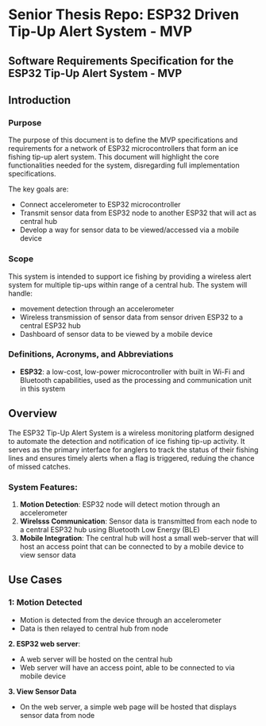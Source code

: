 # Senior Thesis Repo: ESP32 Driven Tip-Up Alert System - MVP

## Software Requirements Specification for the ESP32 Tip-Up Alert System - MVP

## Introduction

### Purpose
The purpose of this document is to define the MVP specifications and requirements for a network of ESP32 microcontrollers that form an ice fishing tip-up alert system.
This document will highlight the core functionalities needed for the system, disregarding full implementation specifications.

The key goals are:
- Connect accelerometer to ESP32 microcontroller
- Transmit sensor data from ESP32 node to another ESP32 that will act as central hub
- Develop a way for sensor data to be viewed/accessed via a mobile device

### Scope
This system is intended to support ice fishing by providing a wireless alert system for multiple tip-ups within range of a central hub. The system will handle:
 - movement detection through an accelerometer
 - Wireless transmission of sensor data from sensor driven ESP32 to a central ESP32 hub
 - Dashboard of sensor data to be viewed by a mobile device

### Definitions, Acronyms, and Abbreviations
- **ESP32**: a low-cost, low-power microcontroller with built in Wi-Fi and Bluetooth capabilities, used as the processing and communication unit in this system

## Overview

The ESP32 Tip-Up Alert System is a wireless monitoring platform designed to automate the detection and notification of ice fishing tip-up activity. It serves as the primary interface for anglers to track the status of their fishing lines and ensures timely alerts when a flag is triggered, reduing the chance of missed catches.

### System Features:
1. **Motion Detection**: ESP32 node will detect motion through an accelerometer 
2. **Wirelsss Communication**: Sensor data is transmitted from each node to a central ESP32 hub using Bluetooth Low Energy (BLE)
3. **Mobile Integration**: The central hub will host a small web-server that will host an access point that can be connected to by a mobile device to view sensor data

## Use Cases

### 1: Motion Detected
- Motion is detected from the device through an accelerometer
- Data is then relayed to central hub from node

**2. ESP32 web server**:
- A web server will be hosted on the central hub
- Web server will have an access point, able to be connected to via mobile device

**3. View Sensor Data**
- On the web server, a simple web page will be hosted that displays sensor data from node

